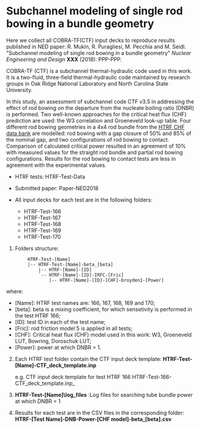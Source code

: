 # Subchannel modeling of single rod bowing in a bundle geometry

Here we collect all COBRA-TF(CTF) input decks to reproduce results published in NED paper: R. Mukin, R. Puragliesi, M. Pecchia and M. Seidl. "Subchannel modeling of single rod bowing in a bundle geometry" _Nuclear Engineering and Design_ **XXX** (2018): PPP-PPP.

COBRA-TF (CTF) is a subchannel thermal-hydraulic code used in this work. It is a two-fluid, three-field thermal-hydraulic code maintained by research groups in Oak Ridge National Laboratory and North Carolina State University.

In this study, an assessment of subchannel code CTF v3.5 in addressing the effect of rod bowing on the departure from the nucleate boiling ratio (DNBR) is performed. Two well-known approaches for the critical heat flux (CHF) prediction are used: the W3 correlation and Groeneveld look-up table. Four different rod bowing geometries in a 4x4 rod bundle from the [HTRF CHF data bank](http://www.epri.com/#/pages/product/NP-2609-V3P1/?lang=en) are modelled: rod bowing with a gap closure of 50% and 85% of the nominal gap, and two configurations of rod bowing to contact. Comparison of calculated critical power resulted in an agreement of 10\% with measured values for the straight rod bundle and partial rod bowing configurations. Results for the rod bowing to contact tests are less in agreement with the experimental values.


- HTRF tests: HTRF-Test-Data

- Submitted paper: Paper-NED2018

- All input decks for each test are in the following folders:
	- HTRF-Test-166
	- HTRF-Test-167
	- HTRF-Test-168
	- HTRF-Test-169
	- HTRF-Test-170



1. Folders structure:
```
		HTRF-Test-[Name]
		|-- HTRF-Test-[Name]-beta_[beta]
		    |-- HTRF-[Name]-[ID]
			`-- HTRF-[Name]-[ID]-IRFC-[Fric]
			    |-- HTRF-[Name]-[ID]-[CHF]-broyden1-[Power]
```

where:

- [Name]: HTRF test names are: 166, 167, 168, 169 and 170;	
- [beta]: beta is a mixing coefficient, for which sensetivity is performed in the test HTRF 166;
- [ID]: test ID in each of the test name;
- [Fric]: rod friction model 5 is applied in all tests;
- [CHF]: Critical heat flux (CHF) model used in this work: W3, Groeneveld LUT, Bowring, Doroschuk LUT;
- [Power]: power at which DNBR = 1.

2. Each HTRF test folder contain the CTF input deck template: **HTRF-Test-[Name]-CTF_deck_template.inp**

	 e.g. CTF input deck template for test HTRF 166 HTRF-Test-166-CTF_deck_template.inp_

3. **HTRF-Test-[Name]\log_files** :Log files for searching tube bundle power at which DNBR = 1

4. Results for each test are in the CSV files in the corresponding folder: **HTRF-[Test Name]-DNB-Power-[CHF model]-beta_[beta].csv**
